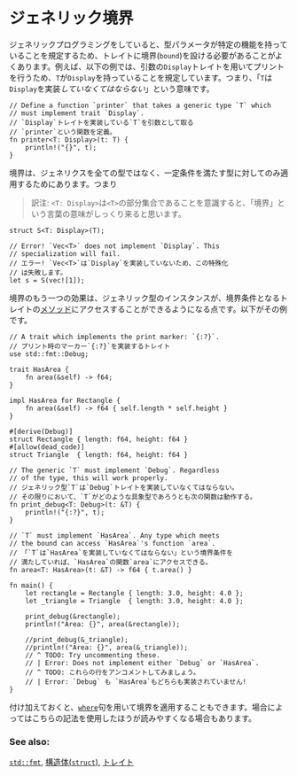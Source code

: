 <!--
# Bounds
-->
# ジェネリック境界

<!--
When working with generics, the type parameters often must use traits as *bounds* to
stipulate what functionality a type implements. For example, the following
example uses the trait `Display` to print and so it requires `T` to be bound
by `Display`; that is, `T` *must* implement `Display`.
-->
ジェネリックプログラミングをしていると、型パラメータが特定の機能を持っていることを規定するため、トレイトに境界(`bound`)を設ける必要があることがよくあります。例えば、以下の例では、引数の`Display`トレイトを用いてプリントを行うため、`T`が`Display`を持っていることを規定しています。つまり、「`T`は`Display`を実装*していなくてはならない*」という意味です。

```rust,ignore
// Define a function `printer` that takes a generic type `T` which
// must implement trait `Display`.
// `Display`トレイトを実装している`T`を引数として取る
// `printer`という関数を定義。
fn printer<T: Display>(t: T) {
    println!("{}", t);
}
```

<!--
Bounding restricts the generic to types that conform to the bounds. That is:
-->
境界は、ジェネリクスを全ての型ではなく、一定条件を満たす型に対してのみ適用するためにあります。つまり

> 訳注: `<T: Display>`は`<T>`の部分集合であることを意識すると、「境界」という言葉の意味がしっくり来ると思います。

```rust,ignore
struct S<T: Display>(T);

// Error! `Vec<T>` does not implement `Display`. This
// specialization will fail.
// エラー! `Vec<T>`は`Display`を実装していないため、この特殊化
// は失敗します。
let s = S(vec![1]);
```

<!--
Another effect of bounding is that generic instances are allowed to access the 
[methods] of traits specified in the bounds. For example:
-->
境界のもう一つの効果は、ジェネリック型のインスタンスが、境界条件となるトレイトの[メソッド][methods]にアクセスすることができるようになる点です。以下がその例です。

```rust,editable
// A trait which implements the print marker: `{:?}`.
// プリント時のマーカー`{:?}`を実装するトレイト
use std::fmt::Debug;

trait HasArea {
    fn area(&self) -> f64;
}

impl HasArea for Rectangle {
    fn area(&self) -> f64 { self.length * self.height }
}

#[derive(Debug)]
struct Rectangle { length: f64, height: f64 }
#[allow(dead_code)]
struct Triangle  { length: f64, height: f64 }

// The generic `T` must implement `Debug`. Regardless
// of the type, this will work properly.
// ジェネリック型`T`は`Debug`トレイトを実装していなくてはならない。
// その限りにおいて、`T`がどのような具象型であろうとも次の関数は動作する。
fn print_debug<T: Debug>(t: &T) {
    println!("{:?}", t);
}

// `T` must implement `HasArea`. Any type which meets
// the bound can access `HasArea`'s function `area`.
// 「`T`は`HasArea`を実装していなくてはならない」という境界条件を
// 満たしていれば、`HasArea`の関数`area`にアクセスできる。
fn area<T: HasArea>(t: &T) -> f64 { t.area() }

fn main() {
    let rectangle = Rectangle { length: 3.0, height: 4.0 };
    let _triangle = Triangle  { length: 3.0, height: 4.0 };

    print_debug(&rectangle);
    println!("Area: {}", area(&rectangle));

    //print_debug(&_triangle);
    //println!("Area: {}", area(&_triangle));
    // ^ TODO: Try uncommenting these.
    // | Error: Does not implement either `Debug` or `HasArea`. 
    // ^ TODO: これらの行をアンコメントしてみましょう。
    // | Error: `Debug` も `HasArea`もどちらも実装されていません!
}
```

<!--
As an additional note, [`where`][where] clauses can also be used to apply bounds in
some cases to be more expressive.
-->
付け加えておくと、[`where`][where]句を用いて境界を適用することもできます。場合によってはこちらの記法を使用したほうが読みやすくなる場合もあります。

### See also:

<!--
[`std::fmt`][fmt], [`struct`s][structs], and [`trait`s][traits]
-->
[`std::fmt`][fmt], [構造体(`struct`)][structs], [トレイト][traits]

[fmt]: ../hello/print.md
[methods]: ../fn/methods.md
[structs]: ../custom_types/structs.md
[traits]: ../trait.md
[where]: ../generics/where.md
